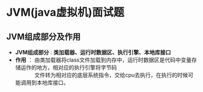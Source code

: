 # JVM(java虚拟机)面试题

## JVM组成部分及作用
- **JVM组成部分** : **类加载器、运行时数据区、执行引擎、本地库接口**
- **作用** ： 由类加载器将class文件加载到内存中，运行时数据区是代码中变量存储运作的地方，相对应的执行引擎将字节码<br>
&emsp;&emsp;&emsp;&nbsp; 文件转为相对应的底层系统指令，交给cpu去执行，在执行的时候可能调用到本地库接口。

